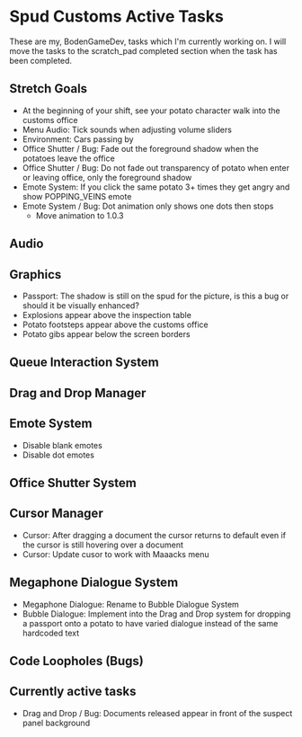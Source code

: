 # Spud Customs Active Tasks
These are my, BodenGameDev, tasks which I'm currently working on.
I will move the tasks to the scratch_pad completed section when the task has been completed.


## Stretch Goals
- At the beginning of your shift, see your potato character walk into the customs office
- Menu Audio: Tick sounds when adjusting volume sliders
- Environment: Cars passing by
- Office Shutter / Bug: Fade out the foreground shadow when the potatoes leave the office
- Office Shutter / Bug: Do not fade out transparency of potato when enter or leaving office, only the foreground shadow
- Emote System: If you click the same potato 3+ times they get angry and show POPPING_VEINS emote
- Emote System / Bug: Dot animation only shows one dots then stops
	- Move animation to 1.0.3

## Audio

## Graphics
- Passport: The shadow is still on the spud for the picture, is this a bug or should it be visually enhanced? 
- Explosions appear above the inspection table
- Potato footsteps appear above the customs office
- Potato gibs appear below the screen borders

## Queue Interaction System

## Drag and Drop Manager

## Emote System
- Disable blank emotes
- Disable dot emotes

## Office Shutter System

## Cursor Manager
- Cursor: After dragging a document the cursor returns to default even if the cursor is still hovering over a document 
- Cursor: Update cusor to work with Maaacks menu

## Megaphone Dialogue System
- Megaphone Dialogue: Rename to Bubble Dialogue System
- Bubble Dialogue: Implement into the Drag and Drop system for dropping a passport onto a potato to have varied dialogue instead of the same hardcoded text

## Code Loopholes (Bugs)

## Currently active tasks
- Drag and Drop / Bug: Documents released appear in front of the suspect panel background

